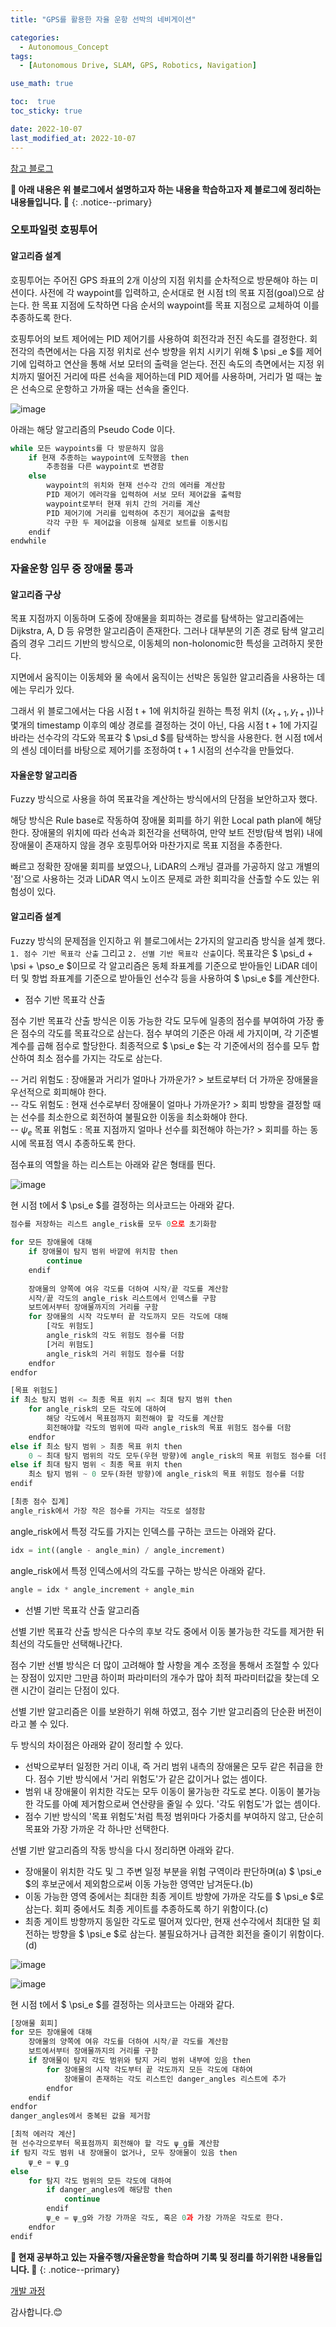 ```yaml
---
title: "GPS를 활용한 자율 운항 선박의 네비게이션"

categories:
  - Autonomous_Concept
tags:
  - [Autonomous Drive, SLAM, GPS, Robotics, Navigation]

use_math: true

toc:  true
toc_sticky: true

date: 2022-10-07
last_modified_at: 2022-10-07
---
```

[참고 블로그](https://winterbloooom.github.io/autonomous%20vehicle/kaboat2022-dev-report/)  

**🐢 아래 내용은 위 블로그에서 설명하고자 하는 내용을 학습하고자 제 블로그에 정리하는 내용들입니다. 🐢**
{: .notice--primary}   

### 오토파일럿 호핑투어  

#### 알고리즘 설계  

호핑투어는 주어진 GPS 좌표의 2개 이상의 지점 위치를 순차적으로 방문해야 하는 미션이다. 사전에 각 waypoint를 입력하고, 순서대로 현 시점 t의 목표 지점(goal)으로 삼는다. 한 목표 지점에 도착하면 다음 순서의 waypoint를 목표 지점으로 교체하여 이를 추종하도록 한다.  

호핑투어의 보트 제어에는 PID 제어기를 사용하여 회전각과 전진 속도를 결정한다. 회전각의 측면에서는 다음 지정 위치로 선수 방향을 위치 시키기 위해 $ \psi _e $를 제어기에 입력하고 연산을 통해 서보 모터의 출력을 얻는다. 전진 속도의 측면에서는 지정 위치까지 떨어진 거리에 따른 선속을 제어하는데 PID 제어를 사용하며, 거리가 멀 때는 높은 선속으로 운항하고 가까울 때는 선속을 줄인다.  

![image](https://user-images.githubusercontent.com/37467408/194381046-2eaa0b71-5dd7-46a3-b6ea-42d1ae7ebba8.png)  

아래는 해당 알고리즘의 Pseudo Code 이다.  

```python
while 모든 waypoints를 다 방문하지 않음
    if 현재 추종하는 waypoint에 도착했음 then
        추종점을 다른 waypoint로 변경함
    else
        waypoint의 위치와 현재 선수각 간의 에러를 계산함
        PID 제어기 에러각을 입력하여 서보 모터 제어값을 출력함
        waypoint로부터 현재 위치 간의 거리를 계산
        PID 제어기에 거리를 입력하여 추진기 제어값을 출력함
        각각 구한 두 제어값을 이용해 실제로 보트를 이동시킴
    endif
endwhile
```

### 자율운항 임무 중 장애물 통과  

#### 알고리즘 구상  

목표 지점까지 이동하며 도중에 장애물을 회피하는 경로를 탐색하는 알고리즘에는 Dijkstra, A, D 등 유명한 알고리즘이 존재한다. 그러나 대부분의 기존 경로 탐색 알고리즘의 경우 그리드 기반의 방식으로, 이동체의 non-holonomic한 특성을 고려하지 못한다.  

지면에서 움직이는 이동체와 물 속에서 움직이는 선박은 동일한 알고리즘을 사용하는 데에는 무리가 있다.  

그래서 위 블로그에서는 다음 시점 t + 1에 위치하길 원하는 특정 위치 ($(x_{t+1}, y_{t+1})$)나 몇개의 timestamp 이후의 예상 경로를 결정하는 것이 아닌, 다음 시점 t + 1에 가지길 바라는 선수각의 각도와 목표각 $ \psi_d $를 탐색하는 방식을 사용한다. 현 시점 t에서의 센싱 데이터를 바탕으로 제어기를 조정하여 t + 1 시점의 선수각을 만들었다.  

#### 자율운항 알고리즘  

Fuzzy 방식으로 사용을 하여 목표각을 계산하는 방식에서의 단점을 보안하고자 했다.  

해당 방식은 Rule base로 작동하여 장애물 회피를 하기 위한 Local path plan에 해당한다. 장애물의 위치에 따라 선속과 회전각을 선택하여, 만약 보트 전방(탐색 범위) 내에 장애물이 존재하지 않을 경우 호핑투어와 마찬가지로 목표 지점을 추종한다.  

빠르고 정확한 장애물 회피를 보였으나, LiDAR의 스캐닝 결과를 가공하지 않고 개별의 '점'으로 사용하는 것과 LiDAR 역시 노이즈 문제로 과한 회피각을 산출할 수도 있는 위험성이 있다.  

#### 알고리즘 설계  

Fuzzy 방식의 문제점을 인지하고 위 블로그에서는 2가지의 알고리즘 방식을 설계 했다. `1. 점수 기반 목표각 산출` 그리고 `2. 선별 기반 목표각 산출`이다. 목표각은 $ \psi_d + \psi + \pso_e $이므로 각 알고리즘은 동체 좌표계를 기준으로 받아들인 LiDAR 데이터 및 항법 좌표계를 기준으로 받아들인 선수각 등을 사용하여 $ \psi_e $를 계산한다.  

- 점수 기반 목표각 산출  

점수 기반 목표각 산출 방식은 이동 가능한 각도 모두에 일종의 점수를 부여하여 가장 좋은 점수의 각도를 목표각으로 삼는다. 점수 부여의 기준은 아래 세 가지이며, 각 기준별 계수를 곱해 점수로 할당한다. 최종적으로 $ \psi_e $는 각 기준에서의 점수를 모두 합산하여 최소 점수를 가지는 각도로 삼는다.  

-- 거리 위험도 : 장애물과 거리가 얼마나 가까운가? > 보트로부터 더 가까운 장애물을 우선적으로 회피해야 한다.  
-- 각도 위험도 : 현재 선수로부터 장애물이 얼마나 가까운가? > 회피 방향을 결정할 때는 선수를 최소한으로 회전하여 불필요한 이동을 최소화해야 한다.  
-- $\psi_e$ 목표 위험도 : 목표 지점까지 얼마나 선수를 회전해야 하는가? > 회피를 하는 동시에 목표점 역시 추종하도록 한다.  

점수표의 역할을 하는 리스트는 아래와 같은 형태를 띈다.  

![image](https://user-images.githubusercontent.com/37467408/194384727-9cde833d-fa67-4631-9a1e-594aae28b074.png)  

현 시점 t에서 $ \psi_e $를 결정하는 의사코드는 아래와 같다.  

```python
점수를 저장하는 리스트 angle_risk를 모두 0으로 초기화함

for 모든 장애물에 대해
    if 장애물이 탐지 범위 바깥에 위치함 then
        continue
    endif
    
    장애물의 양쪽에 여유 각도를 더하여 시작/끝 각도를 계산함
    시작/끝 각도의 angle_risk 리스트에서 인덱스를 구함
    보트에서부터 장애물까지의 거리를 구함
    for 장애물의 시작 각도부터 끝 각도까지 모든 각도에 대해
        [각도 위험도]
        angle_risk의 각도 위험도 점수를 더함
        [거리 위험도]
        angle_risk의 거리 위험도 점수를 더함
    endfor
endfor

[목표 위험도]
if 최소 탐지 범위 <= 최종 목표 위치 =< 최대 탐지 범위 then
    for angle_risk의 모든 각도에 대하여
        해당 각도에서 목표점까지 회전해야 할 각도를 계산함
        회전해야할 각도의 범위에 따라 angle_risk의 목표 위험도 점수를 더함
    endfor
else if 최소 탐지 범위 > 최종 목표 위치 then
    0 ~ 최대 탐지 범위의 각도 모두(우현 방향)에 angle_risk의 목표 위험도 점수를 더함
else if 최대 탐지 범위 < 최종 목표 위치 then
    최소 탐지 범위 ~ 0 모두(좌현 방향)에 angle_risk의 목표 위험도 점수를 더함
endif

[최종 점수 집계]
angle_risk에서 가장 작은 점수를 가지는 각도로 설정함
```

angle_risk에서 특정 각도를 가지는 인덱스를 구하는 코드는 아래와 같다.  

```python
idx = int((angle - angle_min) / angle_increment)
```  

angle_risk에서 특정 인덱스에서의 각도를 구하는 방식은 아래와 같다.  

```python
angle = idx * angle_increment + angle_min
```  

- 선별 기반 목표각 산출 알고리즘  

선별 기반 목표각 산출 방식은 다수의 후보 각도 중에서 이동 불가능한 각도를 제거한 뒤 최선의 각도들만 선택해나간다.  

점수 기반 선별 방식은 더 많이 고려해야 할 사항을 계수 조정을 통해서 조절할 수 있다는 장점이 있지만 그만큼 하이퍼 파라미터의 개수가 많아 최적 파라미터값을 찾는데 오랜 시간이 걸리는 단점이 있다.  

선별 기반 알고리즘은 이를 보완하기 위해 하였고, 점수 기반 알고리즘의 단순환 버전이라고 볼 수 있다.  

두 방식의 차이점은 아래와 같이 정리할 수 있다.  

- 선박으로부터 일정한 거리 이내, 즉 거리 범위 내측의 장애물은 모두 같은 취급을 한다. 점수 기반 방식에서 '거리 위험도'가 같은 값이거나 없는 셈이다.  
- 범위 내 장애물이 위치한 각도는 모두 이동이 물가능한 각도로 본다. 이동이 불가능한 각도를 아예 제거함으로써 연산량을 줄일 수 있다. '각도 위험도'가 없는 셈이다.  
- 점수 기반 방식의 '목표 위험도'처럼 특정 범위마다 가중치를 부여하지 않고, 단순히 목표와 가장 가까운 각 하나만 선택한다.  

선별 기반 알고리즘의 작동 방식을 다시 정리하면 아래와 같다.  

- 장애물이 위치한 각도 및 그 주변 일정 부분을 위험 구역이라 판단하며(a) $ \psi_e $의 후보군에서 제외함으로써 이동 가능한 영역만 남겨둔다.(b)  
- 이동 가능한 영역 중에서는 최대한 최종 게이트 방향에 가까운 각도를 $ \psi_e $로 삼는다. 회피 중에서도 최종 게이트를 추종하도록 하기 위함이다.(c)  
- 최종 게이트 방향까지 동일한 각도로 떨어져 있다만, 현재 선수각에서 최대한 덜 회전하는 방향을 $ \psi_e $로 삼는다. 불필요하거나 급격한 회전을 줄이기 위함이다.(d)  

![image](https://user-images.githubusercontent.com/37467408/194386876-b155946a-96a7-4bdb-8936-359f555421b1.png)  

![image](https://user-images.githubusercontent.com/37467408/194386936-5b51ddde-afb0-4062-a0e0-a24d8300890b.png)  

현 시점 t에서 $ \psi_e $를 결정하는 의사코드는 아래와 같다.  

```python
[장애물 회피]
for 모든 장애물에 대해
    장애물의 양쪽에 여유 각도를 더하여 시작/끝 각도를 계산함
    보트에서부터 장애물까지의 거리를 구함
    if 장애물이 탐지 각도 범위와 탐지 거리 범위 내부에 있음 then
        for 장애물의 시작 각도부터 끝 각도까지 모든 각도에 대하여
            장애물이 존재하는 각도 리스트인 danger_angles 리스트에 추가
        endfor
    endif
endfor
danger_angles에서 중복된 값을 제거함

[최적 에러각 계산]
현 선수각으로부터 목표점까지 회전해야 할 각도 ψ_g를 계산함
if 탐지 각도 범위 내 장애물이 없거나, 모두 장애물이 있음 then
    ψ_e = ψ_g
else
    for 탐지 각도 범위의 모든 각도에 대하여
        if danger_angles에 해당함 then
            continue
        endif
        ψ_e = ψ_g와 가장 가까운 각도, 혹은 0과 가장 가까운 각도로 한다.
    endfor
endif
```

**🐢 현재 공부하고 있는 자율주행/자율운항을 학습하며 기록 및 정리를 하기위한 내용들입니다. 🐢**
{: .notice--primary}   

[개발 과정](https://winterbloooom.github.io/autonomous%20vehicle/kaboat2022-dev-report/)  

감사합니다.😊